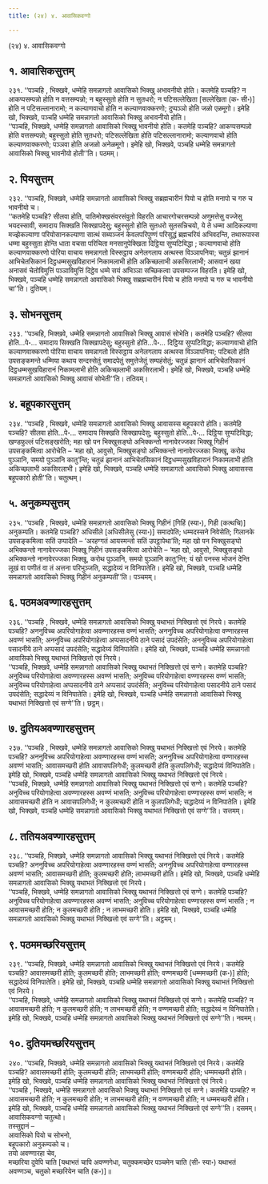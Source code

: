 ```yaml
---
title: (२४) ४. आवासिकवग्गो

---
```

(२४) ४. आवासिकवग्गो  


## १. आवासिकसुत्तम्

२३१. ‘‘पञ्चहि , भिक्खवे, धम्मेहि समन्नागतो आवासिको भिक्खु अभावनीयो होति। कतमेहि पञ्चहि? न आकप्पसम्पन्नो होति न वत्तसम्पन्नो; न बहुस्सुतो होति न सुतधरो; न पटिसल्लेखिता [सल्लेखिता (क॰ सी॰)] होति न पटिसल्लानारामो; न कल्याणवाचो होति न कल्याणवाक्करणो; दुप्पञ्ञो होति जळो एळमूगो। इमेहि खो, भिक्खवे, पञ्चहि धम्मेहि समन्नागतो आवासिको भिक्खु अभावनीयो होति।  
‘‘पञ्चहि, भिक्खवे, धम्मेहि समन्नागतो आवासिको भिक्खु भावनीयो होति। कतमेहि पञ्चहि? आकप्पसम्पन्नो होति वत्तसम्पन्नो; बहुस्सुतो होति सुतधरो; पटिसल्लेखिता होति पटिसल्लानारामो; कल्याणवाचो होति कल्याणवाक्करणो; पञ्ञवा होति अजळो अनेळमूगो। इमेहि खो, भिक्खवे, पञ्चहि धम्मेहि समन्नागतो आवासिको भिक्खु भावनीयो होती’’ति। पठमम्।  


## २. पियसुत्तम्

२३२. ‘‘पञ्चहि, भिक्खवे, धम्मेहि समन्नागतो आवासिको भिक्खु सब्रह्मचारीनं पियो च होति मनापो च गरु च भावनीयो च।  
‘‘कतमेहि पञ्चहि? सीलवा होति, पातिमोक्खसंवरसंवुतो विहरति आचारगोचरसम्पन्नो अणुमत्तेसु वज्जेसु भयदस्सावी, समादाय सिक्खति सिक्खापदेसु; बहुस्सुतो होति सुतधरो सुतसन्निचयो, ये ते धम्मा आदिकल्याणा मज्झेकल्याणा परियोसानकल्याणा सात्थं सब्यञ्जनं केवलपरिपुण्णं परिसुद्धं ब्रह्मचरियं अभिवदन्ति, तथारूपास्स धम्मा बहुस्सुता होन्ति धाता वचसा परिचिता मनसानुपेक्खिता दिट्ठिया सुप्पटिविद्धा ; कल्याणवाचो होति कल्याणवाक्करणो पोरिया वाचाय समन्नागतो विस्सट्ठाय अनेलगलाय अत्थस्स विञ्ञापनिया; चतुन्नं झानानं आभिचेतसिकानं दिट्ठधम्मसुखविहारानं निकामलाभी होति अकिच्छलाभी अकसिरलाभी; आसवानं खया अनासवं चेतोविमुत्तिं पञ्ञाविमुत्तिं दिट्ठेव धम्मे सयं अभिञ्ञा सच्छिकत्वा उपसम्पज्ज विहरति। इमेहि खो, भिक्खवे, पञ्चहि धम्मेहि समन्नागतो आवासिको भिक्खु सब्रह्मचारीनं पियो च होति मनापो च गरु च भावनीयो चा’’ति। दुतियम्।  


## ३. सोभनसुत्तम्

२३३. ‘‘पञ्चहि, भिक्खवे, धम्मेहि समन्नागतो आवासिको भिक्खु आवासं सोभेति। कतमेहि पञ्चहि? सीलवा होति…पे॰… समादाय सिक्खति सिक्खापदेसु; बहुस्सुतो होति…पे॰… दिट्ठिया सुप्पटिविद्धा; कल्याणवाचो होति कल्याणवाक्करणो पोरिया वाचाय समन्नागतो विस्सट्ठाय अनेलगलाय अत्थस्स विञ्ञापनिया; पटिबलो होति उपसङ्कमन्ते धम्मिया कथाय सन्दस्सेतुं समादपेतुं समुत्तेजेतुं सम्पहंसेतुं; चतुन्नं झानानं आभिचेतसिकानं दिट्ठधम्मसुखविहारानं निकामलाभी होति अकिच्छलाभी अकसिरलाभी। इमेहि खो, भिक्खवे, पञ्चहि धम्मेहि समन्नागतो आवासिको भिक्खु आवासं सोभेती’’ति। ततियम्।  


## ४. बहूपकारसुत्तम्

२३४. ‘‘पञ्चहि , भिक्खवे, धम्मेहि समन्नागतो आवासिको भिक्खु आवासस्स बहूपकारो होति। कतमेहि पञ्चहि? सीलवा होति…पे॰… समादाय सिक्खति सिक्खापदेसु; बहुस्सुतो होति…पे॰… दिट्ठिया सुप्पटिविद्धा; खण्डफुल्लं पटिसङ्खरोति; महा खो पन भिक्खुसङ्घो अभिक्कन्तो नानावेरज्जका भिक्खू गिहीनं उपसङ्कमित्वा आरोचेति – ‘महा खो, आवुसो, भिक्खुसङ्घो अभिक्कन्तो नानावेरज्जका भिक्खू, करोथ पुञ्ञानि, समयो पुञ्ञानि कातु’न्ति; चतुन्नं झानानं आभिचेतसिकानं दिट्ठधम्मसुखविहारानं निकामलाभी होति अकिच्छलाभी अकसिरलाभी। इमेहि खो, भिक्खवे, पञ्चहि धम्मेहि समन्नागतो आवासिको भिक्खु आवासस्स बहूपकारो होती’’ति। चतुत्थम्।  


## ५. अनुकम्पसुत्तम्

२३५. ‘‘पञ्चहि , भिक्खवे, धम्मेहि समन्नागतो आवासिको भिक्खु गिहीनं [गिहिं (स्या॰), गिही (कत्थचि)] अनुकम्पति। कतमेहि पञ्चहि? अधिसीले [अधिसीलेसु (स्या॰)] समादपेति; धम्मदस्सने निवेसेति; गिलानके उपसङ्कमित्वा सतिं उप्पादेति – ‘अरहग्गतं आयस्मन्तो सतिं उपट्ठापेथा’ति; महा खो पन भिक्खुसङ्घो अभिक्कन्तो नानावेरज्जका भिक्खू गिहीनं उपसङ्कमित्वा आरोचेति – ‘महा खो, आवुसो, भिक्खुसङ्घो अभिक्कन्तो नानावेरज्जका भिक्खू, करोथ पुञ्ञानि, समयो पुञ्ञानि कातु’न्ति; यं खो पनस्स भोजनं देन्ति लूखं वा पणीतं वा तं अत्तना परिभुञ्जति, सद्धादेय्यं न विनिपातेति। इमेहि खो, भिक्खवे, पञ्चहि धम्मेहि समन्नागतो आवासिको भिक्खु गिहीनं अनुकम्पती’’ति। पञ्चमम्।  


## ६. पठमअवण्णारहसुत्तम्

२३६. ‘‘पञ्चहि , भिक्खवे, धम्मेहि समन्नागतो आवासिको भिक्खु यथाभतं निक्खित्तो एवं निरये। कतमेहि पञ्चहि? अननुविच्च अपरियोगाहेत्वा अवण्णारहस्स वण्णं भासति; अननुविच्च अपरियोगाहेत्वा वण्णारहस्स अवण्णं भासति; अननुविच्च अपरियोगाहेत्वा अप्पसादनीये ठाने पसादं उपदंसेति; अननुविच्च अपरियोगाहेत्वा पसादनीये ठाने अप्पसादं उपदंसेति; सद्धादेय्यं विनिपातेति। इमेहि खो, भिक्खवे, पञ्चहि धम्मेहि समन्नागतो आवासिको भिक्खु यथाभतं निक्खित्तो एवं निरये।  
‘‘पञ्चहि, भिक्खवे, धम्मेहि समन्नागतो आवासिको भिक्खु यथाभतं निक्खित्तो एवं सग्गे। कतमेहि पञ्चहि? अनुविच्च परियोगाहेत्वा अवण्णारहस्स अवण्णं भासति; अनुविच्च परियोगाहेत्वा वण्णारहस्स वण्णं भासति; अनुविच्च परियोगाहेत्वा अप्पसादनीये ठाने अप्पसादं उपदंसेति; अनुविच्च परियोगाहेत्वा पसादनीये ठाने पसादं उपदंसेति; सद्धादेय्यं न विनिपातेति। इमेहि खो, भिक्खवे, पञ्चहि धम्मेहि समन्नागतो आवासिको भिक्खु यथाभतं निक्खित्तो एवं सग्गे’’ति। छट्ठम्।  


## ७. दुतियअवण्णारहसुत्तम्

२३७. ‘‘पञ्चहि , भिक्खवे, धम्मेहि समन्नागतो आवासिको भिक्खु यथाभतं निक्खित्तो एवं निरये। कतमेहि पञ्चहि? अननुविच्च अपरियोगाहेत्वा अवण्णारहस्स वण्णं भासति; अननुविच्च अपरियोगाहेत्वा वण्णारहस्स अवण्णं भासति; आवासमच्छरी होति आवासपलिगेधी; कुलमच्छरी होति कुलपलिगेधी; सद्धादेय्यं विनिपातेति। इमेहि खो, भिक्खवे, पञ्चहि धम्मेहि समन्नागतो आवासिको भिक्खु यथाभतं निक्खित्तो एवं निरये।  
‘‘पञ्चहि, भिक्खवे, धम्मेहि समन्नागतो आवासिको भिक्खु यथाभतं निक्खित्तो एवं सग्गे। कतमेहि पञ्चहि? अनुविच्च परियोगाहेत्वा अवण्णारहस्स अवण्णं भासति; अनुविच्च परियोगाहेत्वा वण्णारहस्स वण्णं भासति; न आवासमच्छरी होति न आवासपलिगेधी; न कुलमच्छरी होति न कुलपलिगेधी; सद्धादेय्यं न विनिपातेति। इमेहि खो, भिक्खवे, पञ्चहि धम्मेहि समन्नागतो आवासिको भिक्खु यथाभतं निक्खित्तो एवं सग्गे’’ति। सत्तमम्।  


## ८. ततियअवण्णारहसुत्तम्

२३८. ‘‘पञ्चहि, भिक्खवे, धम्मेहि समन्नागतो आवासिको भिक्खु यथाभतं निक्खित्तो एवं निरये। कतमेहि पञ्चहि? अननुविच्च अपरियोगाहेत्वा अवण्णारहस्स वण्णं भासति; अननुविच्च अपरियोगाहेत्वा वण्णारहस्स अवण्णं भासति; आवासमच्छरी होति; कुलमच्छरी होति; लाभमच्छरी होति। इमेहि खो, भिक्खवे, पञ्चहि धम्मेहि समन्नागतो आवासिको भिक्खु यथाभतं निक्खित्तो एवं निरये।  
‘‘पञ्चहि, भिक्खवे, धम्मेहि समन्नागतो आवासिको भिक्खु यथाभतं निक्खित्तो एवं सग्गे। कतमेहि पञ्चहि? अनुविच्च परियोगाहेत्वा अवण्णारहस्स अवण्णं भासति; अनुविच्च परियोगाहेत्वा वण्णारहस्स वण्णं भासति ; न आवासमच्छरी होति; न कुलमच्छरी होति ; न लाभमच्छरी होति। इमेहि खो, भिक्खवे, पञ्चहि धम्मेहि समन्नागतो आवासिको भिक्खु यथाभतं निक्खित्तो एवं सग्गे’’ति। अट्ठमम्।  


## ९. पठममच्छरियसुत्तम्

२३९. ‘‘पञ्चहि, भिक्खवे, धम्मेहि समन्नागतो आवासिको भिक्खु यथाभतं निक्खित्तो एवं निरये। कतमेहि पञ्चहि? आवासमच्छरी होति; कुलमच्छरी होति; लाभमच्छरी होति; वण्णमच्छरी [धम्ममच्छरी (क॰)] होति; सद्धादेय्यं विनिपातेति। इमेहि खो, भिक्खवे, पञ्चहि धम्मेहि समन्नागतो आवासिको भिक्खु यथाभतं निक्खित्तो एवं निरये।  
‘‘पञ्चहि, भिक्खवे, धम्मेहि समन्नागतो आवासिको भिक्खु यथाभतं निक्खित्तो एवं सग्गे। कतमेहि पञ्चहि? न आवासमच्छरी होति; न कुलमच्छरी होति; न लाभमच्छरी होति; न वण्णमच्छरी होति; सद्धादेय्यं न विनिपातेति। इमेहि खो, भिक्खवे, पञ्चहि धम्मेहि समन्नागतो आवासिको भिक्खु यथाभतं निक्खित्तो एवं सग्गे’’ति। नवमम्।  


## १०. दुतियमच्छरियसुत्तम्

२४०. ‘‘पञ्चहि, भिक्खवे, धम्मेहि समन्नागतो आवासिको भिक्खु यथाभतं निक्खित्तो एवं निरये। कतमेहि पञ्चहि? आवासमच्छरी होति; कुलमच्छरी होति; लाभमच्छरी होति; वण्णमच्छरी होति; धम्ममच्छरी होति। इमेहि खो, भिक्खवे, पञ्चहि धम्मेहि समन्नागतो आवासिको भिक्खु यथाभतं निक्खित्तो एवं निरये।  
‘‘पञ्चहि , भिक्खवे, धम्मेहि समन्नागतो आवासिको भिक्खु यथाभतं निक्खित्तो एवं सग्गे। कतमेहि पञ्चहि? न आवासमच्छरी होति; न कुलमच्छरी होति; न लाभमच्छरी होति; न वण्णमच्छरी होति; न धम्ममच्छरी होति। इमेहि खो, भिक्खवे, पञ्चहि धम्मेहि समन्नागतो आवासिको भिक्खु यथाभतं निक्खित्तो एवं सग्गे’’ति। दसमम्।  
आवासिकवग्गो चतुत्थो।  
तस्सुद्दानं –  
आवासिको पियो च सोभनो,  
बहूपकारो अनुकम्पको च।  
तयो अवण्णारहा चेव,  
मच्छरिया दुवेपि चाति [यथाभतं चापि अवण्णगेधा, चतुक्कमच्छेर पञ्चमेन चाति (सी॰ स्या॰) यथाभतं अवण्णञ्च, चतुको मच्छरियेन चाति (क॰)]॥  